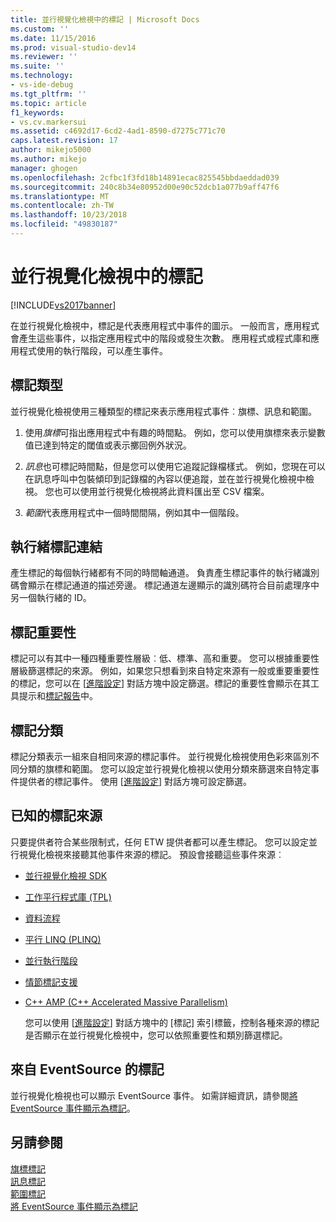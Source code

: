 ```yaml
---
title: 並行視覺化檢視中的標記 | Microsoft Docs
ms.custom: ''
ms.date: 11/15/2016
ms.prod: visual-studio-dev14
ms.reviewer: ''
ms.suite: ''
ms.technology:
- vs-ide-debug
ms.tgt_pltfrm: ''
ms.topic: article
f1_keywords:
- vs.cv.markersui
ms.assetid: c4692d17-6cd2-4ad1-8590-d7275c771c70
caps.latest.revision: 17
author: mikejo5000
ms.author: mikejo
manager: ghogen
ms.openlocfilehash: 2cfbc1f3fd18b14891ecac825545bbdaeddad039
ms.sourcegitcommit: 240c8b34e80952d00e90c52dcb1a077b9aff47f6
ms.translationtype: MT
ms.contentlocale: zh-TW
ms.lasthandoff: 10/23/2018
ms.locfileid: "49830187"
---
```

# <a name="concurrency-visualizer-markers"></a>並行視覺化檢視中的標記
[!INCLUDE[vs2017banner](../includes/vs2017banner.md)]

在並行視覺化檢視中，標記是代表應用程式中事件的圖示。  一般而言，應用程式會產生這些事件，以指定應用程式中的階段或發生次數。  應用程式或程式庫和應用程式使用的執行階段，可以產生事件。  
  
## <a name="kinds-of-markers"></a>標記類型  
 並行視覺化檢視使用三種類型的標記來表示應用程式事件︰旗標、訊息和範圍。  
  
1.  使用*旗標*可指出應用程式中有趣的時間點。  例如，您可以使用旗標來表示變數值已達到特定的閾值或表示擲回例外狀況。  
  
2.  *訊息*也可標記時間點，但是您可以使用它追蹤記錄檔樣式。  例如，您現在可以在訊息呼叫中包裝傾印到記錄檔的內容以便追蹤，並在並行視覺化檢視中檢視。 您也可以使用並行視覺化檢視將此資料匯出至 CSV 檔案。  
  
3.  *範圍*代表應用程式中一個時間間隔，例如其中一個階段。  
  
## <a name="marker-linkage-to-threads"></a>執行緒標記連結  
 產生標記的每個執行緒都有不同的時間軸通道。  負責產生標記事件的執行緒識別碼會顯示在標記通道的描述旁邊。  標記通道左邊顯示的識別碼符合目前處理序中另一個執行緒的 ID。  
  
## <a name="marker-importance"></a>標記重要性  
 標記可以有其中一種四種重要性層級︰低、標準、高和重要。  您可以根據重要性層級篩選標記的來源。  例如，如果您只想看到來自特定來源有一般或重要重要性的標記，您可以在 [[進階設定](../profiling/advanced-settings-dialog-box-concurrency-visualizer.md)] 對話方塊中設定篩選。標記的重要性會顯示在其工具提示和[標記報告](../profiling/markers-report.md)中。  
  
## <a name="marker-category"></a>標記分類  
 標記分類表示一組來自相同來源的標記事件。  並行視覺化檢視使用色彩來區別不同分類的旗標和範圍。 您可以設定並行視覺化檢視以使用分類來篩選來自特定事件提供者的標記事件。  使用 [[進階設定](../profiling/advanced-settings-dialog-box-concurrency-visualizer.md)] 對話方塊可設定篩選。  
  
## <a name="known-sources-of-markers"></a>已知的標記來源  
 只要提供者符合某些限制式，任何 ETW 提供者都可以產生標記。 您可以設定並行視覺化檢視來接聽其他事件來源的標記。 預設會接聽這些事件來源︰  
  
- [並行視覺化檢視 SDK](../profiling/concurrency-visualizer-sdk.md)  
  
- [工作平行程式庫 (TPL)](http://msdn.microsoft.com/library/b8f99f43-9104-45fd-9bff-385a20488a23)  
  
- [資料流程](http://msdn.microsoft.com/library/643575d0-d26d-4c35-8de7-a9c403e97dd6)  
  
- [平行 LINQ (PLINQ)](http://msdn.microsoft.com/library/3d4d0cd3-bde4-490b-99e7-f4e41be96455)  
  
- [並行執行階段](http://msdn.microsoft.com/library/874bc58f-8dce-483e-a3a1-4dcc9e52ed2c)  
  
- [情節標記支援](http://msdn.microsoft.com/en-us/e3b55bc2-b451-4214-ae00-0c7f5a5baec8)  
  
- [C++ AMP (C++ Accelerated Massive Parallelism)](http://msdn.microsoft.com/library/e27824cb-3167-409b-8c3f-a0e476d8f349)  
  
  您可以使用 [[進階設定](../profiling/advanced-settings-dialog-box-concurrency-visualizer.md)] 對話方塊中的 [標記] 索引標籤，控制各種來源的標記是否顯示在並行視覺化檢視中，您可以依照重要性和類別篩選標記。  
  
## <a name="markers-from-eventsource"></a>來自 EventSource 的標記  
 並行視覺化檢視也可以顯示 EventSource 事件。  如需詳細資訊，請參閱[將 EventSource 事件顯示為標記](../profiling/visualizing-eventsource-events-as-markers.md)。  
  
## <a name="see-also"></a>另請參閱  
 [旗標標記](../profiling/flag-markers.md)   
 [訊息標記](../profiling/message-markers.md)   
 [範圍標記](../profiling/span-markers.md)   
 [將 EventSource 事件顯示為標記](../profiling/visualizing-eventsource-events-as-markers.md)



